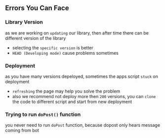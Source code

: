 ## Errors You Can Face

### Library Version

as we are working on `updating` our library, then after time there can be different version of the library

- selecting the `specific version` is better
- `HEAD (Developing mode)` cause problems sometimes

### Deployment

as you have many versions depeloyed, sometimes the apps script `stuck` on deployment

- `refreshing` the page may help you solve the problem
- also we recommend not deploy more then `200` versions, you can `clone` the code to different script and start from new deployment

### Trying to run `doPost()` function

you never need to run `doPost` function, because dopost only hears message coming from bot
